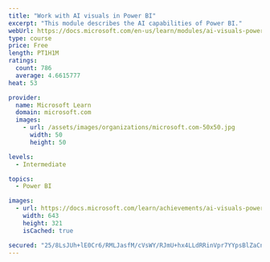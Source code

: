 ```yaml
---
title: "Work with AI visuals in Power BI"
excerpt: "This module describes the AI capabilities of Power BI."
webUrl: https://docs.microsoft.com/en-us/learn/modules/ai-visuals-power-bi/
type: course
price: Free
length: PT1H1M
ratings:
  count: 786
  average: 4.6615777
heat: 53

provider:
  name: Microsoft Learn
  domain: microsoft.com
  images:
    - url: /assets/images/organizations/microsoft.com-50x50.jpg
      width: 50
      height: 50

levels:
  - Intermediate

topics:
  - Power BI

images:
  - url: https://docs.microsoft.com/learn/achievements/ai-visuals-power-bi-social.png
    width: 643
    height: 321
    isCached: true

secured: "25/8LsJUh+lE0Cr6/RMLJasfM/cVsWY/RJmU+hx4LLdRRinVpr7YYpsBlZaCnCTtf8C6M28yrUv9fGx8tNPAs0lMqSDx8mVoj4lzPD7rWLeatngqLfkqVOcbvZH95MXQxvl1/qoX8rYcU1g8aKZoQ4jJmVbjl/PSnEzcNZO9Rfgr0aL6vgOO2JSN2MbRpIz5nCTm3JpHKHLr3M68fkbApEoTQ/F+om5IcCRxKKPft4WmRxb/8CZL6fv2/0+4N3h9blOmlzLl5sojlTtVoDtbPFYkY/co8ldnkuk4a4sjJ1mEueZGK+jHiGQNY3oLslYfJPn7p1oYu5cOw14/Xdq4kpluTlndYiktks0Y/98S7igdzrMqk4nFA8mVoeTnwu9oPCZCBtXT8PKSjSbmA+6Vm2vcRYVU1eDb7NrWpKrgFtU=;NX2SM3RDzMlDEZt5Vt2Whw=="
---
```


